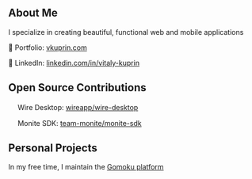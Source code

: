 ## About Me

I specialize in creating beautiful, functional web and mobile applications

💼 Portfolio: [vkuprin.com](https://vkuprin.com)

🔗 LinkedIn: [linkedin.com/in/vitaly-kuprin](https://linkedin.com/in/vitaly-kuprin)


## Open Source Contributions
<img src="https://avatars.githubusercontent.com/u/16047324?s=200&v=4" width="15" height="15"> Wire Desktop: [wireapp/wire-desktop](https://github.com/wireapp/wire-desktop/pulls?q=is%3Apr+is%3Aclosed+author%3Avkuprin+assignee%3Avkuprin)

<img src="https://avatars.githubusercontent.com/u/56506482?s=48&v=4" width="15" height="15"> Monite SDK: [team-monite/monite-sdk](https://github.com/team-monite/monite-sdk/pulls?q=is%3Apr+is%3Aclosed+assignee%3Avkuprin)

## Personal Projects

In my free time, I maintain the [Gomoku platform](https://github.com/ligomoku/gomoku) 
